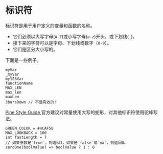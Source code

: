 
# 标识符

标识符是用于用户定义的变量和函数的名称。

- 它们必须以大写字母(`A-Z`)或小写字母(`a-z`)开头，或下划线(`_`)。
- 接下来的字符可以是字母、下划线或数字（`0-9`）。
- 它们是区分大小写的。

下面是一些例子。

```
myVar
_myVar
my123Var
functionName
MAX_LEN
max_len
maxLen
3barsDown // 不是有效的!
```

[Pine Style Guide ](https://www.tradingview.com/pine-script-docs/en/v5/writing/Style_guide.html#pagestyleguide) 官方建议对常量使用大写的蛇形，对其他标识符使用驼峰写法。

```
GREEN_COLOR = #4CAF50
MAX_LOOKBACK = 100
int fastLength = 7
// 如果参数是`true`，则返回1，如果是`false`或`na`，则返回0。
zeroOne(boolValue) => boolValue ? 1 : 0
```
